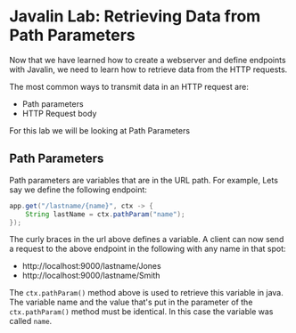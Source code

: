 # Javalin Lab: Retrieving Data from Path Parameters

Now that we have learned how to create a webserver and define endpoints with Javalin, we need to learn how to 
retrieve data from the HTTP requests.

The most common ways to transmit data in an HTTP request are:
- Path parameters
- HTTP Request body

For this lab we will be looking at Path Parameters

## Path Parameters

Path parameters are variables that are in the URL path. For example, Lets say we define the following endpoint:

```java
app.get("/lastname/{name}", ctx -> {
    String lastName = ctx.pathParam("name");
}); 
```

The curly braces in the url above defines a variable. A client can now send a request to the above endpoint in the 
following with any name in that spot:

- http://localhost:9000/lastname/Jones
- http://localhost:9000/lastname/Smith


The `ctx.pathParam()` method above is used to retrieve this variable in java. The variable name and the value that's 
put in the parameter of the `ctx.pathParam()` method must be identical. In this case the variable was called `name`.
